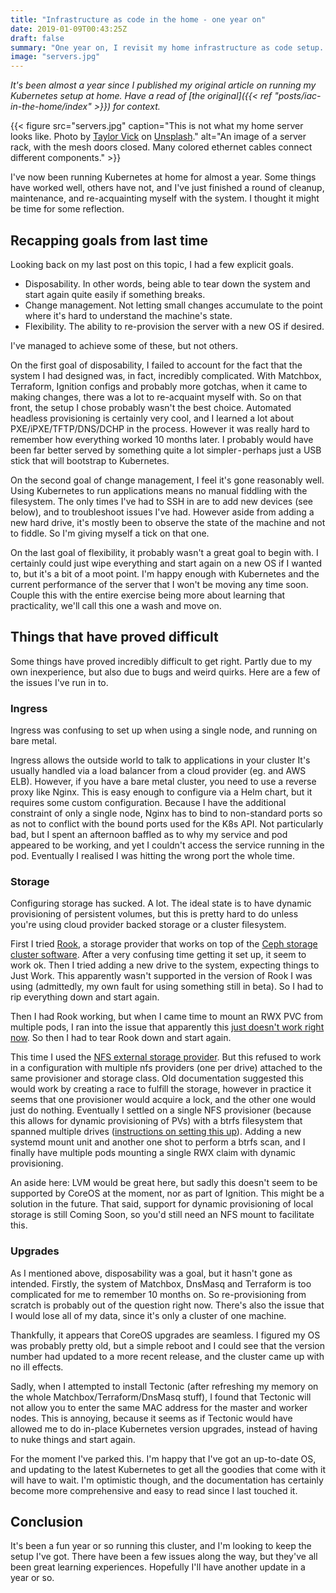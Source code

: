 ```yaml
---
title: "Infrastructure as code in the home - one year on"
date: 2019-01-09T00:43:25Z
draft: false
summary: "One year on, I revisit my home infrastructure as code setup. I explore what worked, what didn't and what has changed over the last year."
image: "servers.jpg"
---
```


_It's been almost a year since I published my original article on running my Kubernetes setup at home.
Have a read of [the original]({{< ref "posts/iac-in-the-home/index" >}}) for context._

{{< figure src="servers.jpg" caption="This is not what my home server looks like. Photo by [Taylor Vick](https://unsplash.com/@tvick) on [Unsplash](https://unsplash.com)." alt="An image of a server rack, with the mesh doors closed. Many colored ethernet cables connect different components." >}}

I've now been running Kubernetes at home for almost a year.
Some things have worked well, others have not, and I've just finished a round of cleanup, maintenance, and re-acquainting myself with the system.
I thought it might be time for some reflection.

## Recapping goals from last time

Looking back on my last post on this topic, I had a few explicit goals.

* Disposability.
  In other words, being able to tear down the system and start again quite easily if something breaks.
* Change management.
  Not letting small changes accumulate to the point where it's hard to understand the machine's state.
* Flexibility.
  The ability to re-provision the server with a new OS if desired.

I've managed to achieve some of these, but not others.

On the first goal of disposability, I failed to account for the fact that the system I had designed was, in fact, incredibly complicated.
With Matchbox, Terraform, Ignition configs and probably more gotchas, when it came to making changes, there was a lot to re-acquaint myself with.
So on that front, the setup I chose probably wasn't the best choice.
Automated headless provisioning is certainly very cool, and I learned a lot about PXE/iPXE/TFTP/DNS/DCHP in the process.
However it was really hard to remember how everything worked 10 months later.
I probably would have been far better served by something quite a lot simpler - perhaps just a USB stick that will bootstrap to Kubernetes.

On the second goal of change management, I feel it's gone reasonably well.
Using Kubernetes to run applications means no manual fiddling with the filesystem.
The only times I've had to SSH in are to add new devices (see below), and to troubleshoot issues I've had.
However aside from adding a new hard drive, it's mostly been to observe the state of the machine and not to fiddle.
So I'm giving myself a tick on that one.

On the last goal of flexibility, it probably wasn't a great goal to begin with.
I certainly could just wipe everything and start again on a new OS if I wanted to, but it's a bit of a moot point.
I'm happy enough with Kubernetes and the current performance of the server that I won't be moving any time soon.
Couple this with the entire exercise being more about learning that practicality, we'll call this one a wash and move on.

## Things that have proved difficult

Some things have proved incredibly difficult to get right.
Partly due to my own inexperience, but also due to bugs and weird quirks.
Here are a few of the issues I've run in to.

### Ingress

Ingress was confusing to set up when using a single node, and running on bare metal.

Ingress allows the outside world to talk to applications in your cluster
It's usually handled via a load balancer from a cloud provider (eg. and AWS ELB).
However, if you have a bare metal cluster, you need to use a reverse proxy like Nginx.
This is easy enough to configure via a Helm chart, but it requires some custom configuration.
Because I have the additional constraint of only a single node, Nginx has to bind to non-standard ports so as not to conflict with the bound ports used for the K8s API.
Not particularly bad, but I spent an afternoon baffled as to why my service and pod appeared to be working, and yet I couldn't access the service running in the pod.
Eventually I realised I was hitting the wrong port the whole time.

### Storage

Configuring storage has sucked.
A lot.
The ideal state is to have dynamic provisioning of persistent volumes, but this is pretty hard to do unless you're using cloud provider backed storage or a cluster filesystem.

First I tried [Rook](https://medium.com/r/?url=https%3A%2F%2Fgithub.com%2Frook%2Frook), a storage provider that works on top of the [Ceph storage cluster software](https://medium.com/r/?url=https%3A%2F%2Fen.wikipedia.org%2Fwiki%2FCeph_%28software%29).
After a very confusing time getting it set up, it seem to work ok.
Then I tried adding a new drive to the system, expecting things to Just Work.
This apparently wasn't supported in the version of Rook I was using (admittedly, my own fault for using something still in beta).
So I had to rip everything down and start again.

Then I had Rook working, but when I came time to mount an RWX PVC from multiple pods, I ran into the issue that apparently this [just doesn't work right now](https://medium.com/r/?url=https%3A%2F%2Fgithub.com%2Frook%2Frook%2Fissues%2F2300).
So then I had to tear Rook down and start again.

This time I used the [NFS external storage provider](https://medium.com/r/?url=https%3A%2F%2Fgithub.com%2Fkubernetes-incubator%2Fexternal-storage%2Ftree%2Fmaster%2Fnfs).
But this refused to work in a configuration with multiple nfs providers (one per drive) attached to the same provisioner and storage class.
Old documentation suggested this would work by creating a race to fulfill the storage, however in practice it seems that one provisioner would acquire a lock, and the other one would just do nothing.
Eventually I settled on a single NFS provisioner (because this allows for dynamic provisioning of PVs) with a btrfs filesystem that spanned multiple drives ([instructions on setting this up](https://medium.com/r/?url=https%3A%2F%2Fbtrfs.wiki.kernel.org%2Findex.php%2FUsing_Btrfs_with_Multiple_Devices)).
Adding a new systemd mount unit and another one shot to perform a btrfs scan, and I finally have multiple pods mounting a single RWX claim with dynamic provisioning.

An aside here: LVM would be great here, but sadly this doesn't seem to be supported by CoreOS at the moment, nor as part of Ignition.
This might be a solution in the future.
That said, support for dynamic provisioning of local storage is still Coming Soon, so you'd still need an NFS mount to facilitate this.

### Upgrades

As I mentioned above, disposability was a goal, but it hasn't gone as intended.
Firstly, the system of Matchbox, DnsMasq and Terraform is too complicated for me to remember 10 months on.
So re-provisioning from scratch is probably out of the question right now.
There's also the issue that I would lose all of my data, since it's only a cluster of one machine.

Thankfully, it appears that CoreOS upgrades are seamless.
I figured my OS was probably pretty old, but a simple reboot and I could see that the version number had updated to a more recent release, and the cluster came up with no ill effects.

Sadly, when I attempted to install Tectonic (after refreshing my memory on the whole Matchbox/Terraform/DnsMasq stuff), I found that Tectonic will not allow you to enter the same MAC address for the master and worker nodes.
This is annoying, because it seems as if Tectonic would have allowed me to do in-place Kubernetes version upgrades, instead of having to nuke things and start again.

For the moment I've parked this.
I'm happy that I've got an up-to-date OS, and updating to the latest Kubernetes to get all the goodies that come with it will have to wait.
I'm optimistic though, and the documentation has certainly become more comprehensive and easy to read since I last touched it.

## Conclusion

It's been a fun year or so running this cluster, and I'm looking to keep the setup I've got.
There have been a few issues along the way, but they've all been great learning experiences.
Hopefully I'll have another update in a year or so.
